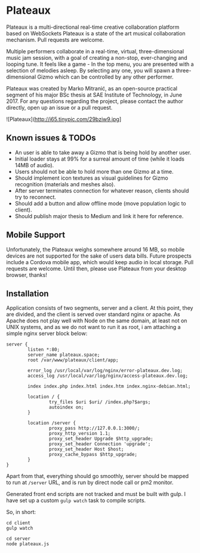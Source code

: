 # Plateaux
Plateaux is a multi-directional real-time creative collaboration platform based on WebSockets
Plateaux is a state of the art musical collaboration mechanism.
Pull requests are welcome.

Multiple performers collaborate in a real-time, virtual, three-dimensional music jam session, with a goal of creating a non-stop, ever-changing and looping tune.
It feels like a game - In the top menu, you are presented with a selection of melodies asleep. By selecting any one, you will spawn a three-dimensional Gizmo which can be controlled by any other performer.

Plateaux was created by Marko Mitranić, as an open-source practical segment of his major BSc thesis at SAE Institute of Technology, in June 2017.
For any questions regarding the project, please contact the author directly, open up an issue or a pull request.

![Plateaux](http://i65.tinypic.com/29bziw9.jpg]

## Known issues & TODOs
- An user is able to take away a Gizmo that is being hold by another user.
- Initial loader stays at 99% for a surreal amount of time (while it loads 14MB of audio).
- Users should not be able to hold more than one Gizmo at a time.
- Should implement icon textures as visual guidelines for Gizmo recognition (materials and meshes also).
- After server terminates connection for whatever reason, clients should try to reconnect.
- Should add a button and allow offline mode (move population logic to client).
- Should publish major thesis to Medium and link it here for reference.

## Mobile Support
Unfortunately, the Plateaux weighs somewhere around 16 MB, so mobile devices are not supported for the sake of users data bills.
Future prospects include a Cordova mobile app, which would keep audio in local storage. Pull requests are welcome. Until then, please use Plateaux from your desktop browser, thanks!

## Installation
Application consists of two segments, server and a client. At this point, they are divided, and the client is served over standard nginx or apache. As Apache does not play well with Node on the same domain, at least not on UNIX systems, and as we do not want to run it as root, i am attaching a simple nginx server block below:
```
server {
        listen *:80;
        server_name plateaux.space;
        root /var/www/plateaux/client/app;

        error_log /usr/local/var/log/nginx/error-plateaux.dev.log;
        access_log /usr/local/var/log/nginx/access-plateaux.dev.log;

        index index.php index.html index.htm index.nginx-debian.html;

        location / {
                try_files $uri $uri/ /index.php?$args;
                autoindex on;
        }

        location /server {
                proxy_pass http://127.0.0.1:3000/;
                proxy_http_version 1.1;
                proxy_set_header Upgrade $http_upgrade;
                proxy_set_header Connection 'upgrade';
                proxy_set_header Host $host;
                proxy_cache_bypass $http_upgrade;
        }
}
```
Apart from that, everything should go smoothly, server should be mapped to run at `/server` URL, and is run by direct node call or pm2 monitor.

Generated front end scripts are not tracked and must be built with gulp. I have set up a custom `gulp watch` task to compile scripts.
 
So, in short:
```
cd client
gulp watch

cd server
node plateaux.js
```
